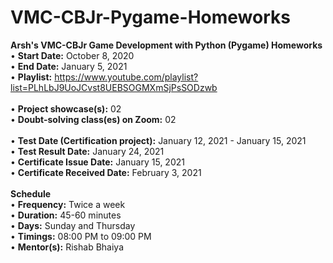 # VMC-CBJr-Pygame-Homeworks
<b>Arsh's VMC-CBJr Game Development with Python (Pygame) Homeworks</b> <br>
• <b>Start Date:</b> October 8, 2020 <br>
• <b>End Date:</b> January 5, 2021 <br>
• <b>Playlist:</b> https://www.youtube.com/playlist?list=PLhLbJ9UoJCvst8UEBSOGMXmSjPsSODzwb <br><br>
• <b>Project showcase(s):</b> 02 <br>
• <b>Doubt-solving class(es) on Zoom:</b> 02 <br><br>
• <b>Test Date (Certification project):</b> January 12, 2021 - January 15, 2021<br>
• <b>Test Result Date:</b> January 24, 2021 <br>
• <b>Certificate Issue Date:</b> January 15, 2021 <br>
• <b>Certificate Received Date:</b> February 3, 2021 <br>
<br>
<b>Schedule</b><br>
• <b>Frequency:</b> Twice a week <br>
• <b>Duration:</b> 45-60 minutes <br>
• <b>Days:</b> Sunday and Thursday <br>
• <b>Timings:</b> 08:00 PM to 09:00 PM <br>
• <b>Mentor(s):</b> Rishab Bhaiya 
